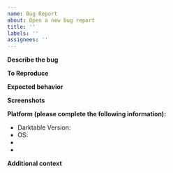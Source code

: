 ```yaml
---
name: Bug Report
about: Open a new bug report
title: ''
labels: ''
assignees: ''
---
```


<!-- IMPORTANT
Bug reports that do not make an effort to help the developers will be closed without notice.
Make sure that this bug has not already been opened and/or closed by searching the issues on GitHub, as duplicate bug reports will be closed.
A bug report simply stating that Darktable crashes is unhelpful, so please fill in most of the items below and provide detailed information.
-->

**Describe the bug**
<!-- A clear and concise description of what the bug is. -->


**To Reproduce**
<!-- Provide detailed steps that can reproduce the behavior, such as:
1. Go to '...'
2. Click on '...'
3. Scroll down to '...'
4. See error
-->


**Expected behavior**
<!-- A clear and concise description of what you expected to happen. -->


**Screenshots**
<!-- If applicable, add screenshots to help explain your problem. -->


**Platform (please complete the following information):**
 - Darktable Version: <!-- [e.g. 2.6.0] -->
 - OS: <!-- [e.g. Windows 8.1, Gentoo Linux] -->
 - <!-- OpenCL activated or no? -->
 - <!-- Which graphics card and driver version -->


**Additional context**
<!-- Add any other context about the problem here, for example:
 - Can you reproduce with another Darktable version?
 - Can you reproduce with a RAW or Jpeg or both?
 - Are the steps above reproduce with a fresh edit (removing history)?
 - Attach an XMP if this is necessary
 - Did you compile Darktable yourself? If so which compiler was used, with what options?
 - Is the issue still present using an empty/new config-dir
-->


